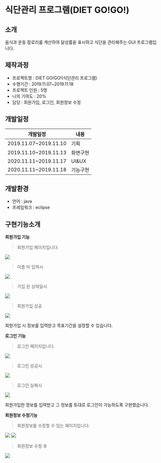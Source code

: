 # 식단관리 프로그램(DIET GO!GO!)
## 소개
음식과 운동 칼로리를 계산하여 달성률을 표시하고 식단을 관리해주는 GUI 프로그램입니다.

## 제작과정
* 프로젝트명 : DIET GO!GO!(식단관리 프로그램)
* 수행기간 : 2019.11.07~2019.11.18
* 프로젝트 인원 : 5명
* 나의 기여도 : 20% 
* 담당 : 회원가입, 로그인, 회원정보 수정

## 개발일정
|개발일정|내용|
|------|---|
|2019.11.07~2019.11.10|기획|
|2019.11.10~2019.11.13|화면구현|
|2020.11.11~2019.11.17|UI&UX|
|2020.11.11~2019.11.18|기능구현|

## 개발환경
* 언어 : java
* 프레임워크 : eclipse

## 구현기능소개
**회원가입 기능**
> 회원가입 페이지입니다.
<img src="https://user-images.githubusercontent.com/52619813/81498545-7d518900-9300-11ea-8773-defd4d584969.png">

> 이름 미 입력시
<img src="https://user-images.githubusercontent.com/52619813/81498584-bf7aca80-9300-11ea-9249-a6b8da46dd0a.png">

> 가입 된 상태일시
<img src="https://user-images.githubusercontent.com/52619813/81498587-c43f7e80-9300-11ea-86a0-0d60239d0624.png">

> 회원가입 성공
<img src="https://user-images.githubusercontent.com/52619813/81498590-c73a6f00-9300-11ea-8705-81646354c44e.png">

회원가입 시 정보를 입력받고 목표기간을 설정할 수 있습니다.

**로그인 기능**
> 로그인 페이지입니다.
<img src="https://user-images.githubusercontent.com/52619813/81498672-3c0da900-9301-11ea-8bab-6e406b0372aa.png">

> 로그인 성공시
<img src="https://user-images.githubusercontent.com/52619813/81498676-3f089980-9301-11ea-8f3d-48d3a026226f.png">

> 로그인 실패시
<img src="https://user-images.githubusercontent.com/52619813/81498677-42038a00-9301-11ea-8da7-8e6f64ec660f.png">

회원가입한 정보를 입력받고 그 정보를 토대로 로그인이 가능하도록 구현했습니다.

**회원정보 수정기능**
> 회원정보를 수정할 수 있는 페이지입니다.
<img src="https://user-images.githubusercontent.com/52619813/81498742-afafb600-9301-11ea-9771-b479a2f13361.png">
<img src="https://user-images.githubusercontent.com/52619813/81498745-b3433d00-9301-11ea-8ead-d23f57025bbc.png">

> 회원정보 수정 후
<img src="https://user-images.githubusercontent.com/52619813/81498804-e1c11800-9301-11ea-9214-fedfbcced0b2.png">
